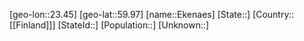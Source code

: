﻿---
location: [59.97,23.45]
mapzoom: [7,12] 
mapmarker: city 
type: City
tags:
- geo/City


SpocWebEntityId: 30015
isDeleted: false
confidential: public

---
[geo-lon::23.45]
[geo-lat::59.97]
[name::Ekenaes]
[State::]
[Country::[[Finland]]]
[StateId::]
[Population::]
[Unknown::]

